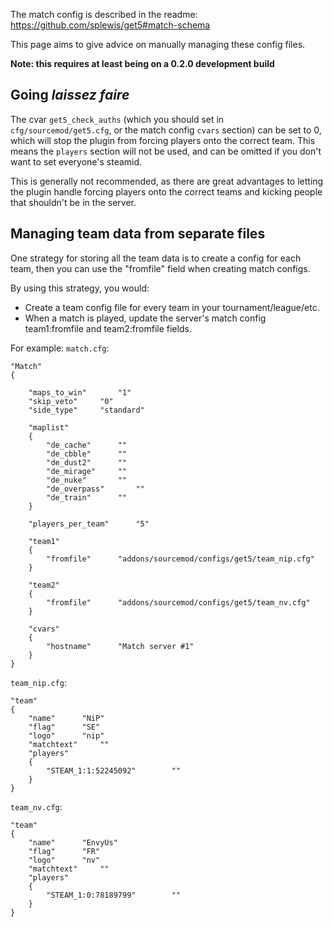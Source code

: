 The match config is described in the readme: https://github.com/splewis/get5#match-schema

This page aims to give advice on manually managing these config files.

**Note: this requires at least being on a 0.2.0 development build**

## Going *laissez faire*

The cvar ``get5_check_auths`` (which you should set in ``cfg/sourcemod/get5.cfg``, or the match config ``cvars`` section) can be set to 0, which will stop the plugin from forcing players onto the correct team. This means the ``players`` section will not be used, and can be omitted if you don't want to set everyone's steamid. 

This is generally not recommended, as there are great advantages to letting the plugin handle forcing players onto the correct teams and kicking people that shouldn't be in the server.

## Managing team data from separate files

One strategy for storing all the team data is to create a config for each team, then you can use the "fromfile" field when creating match configs.

By using this strategy, you would:
- Create a team config file for every team in your tournament/league/etc.
- When a match is played, update the server's match config team1:fromfile and team2:fromfile fields.

For example:
``match.cfg``:
```
"Match"
{

	"maps_to_win"		"1"
	"skip_veto"		"0"
	"side_type"		"standard"

	"maplist"
	{
		"de_cache"		""
		"de_cbble"		""
		"de_dust2"		""
		"de_mirage"		""
		"de_nuke"		""
		"de_overpass"		""
		"de_train"		""
	}

	"players_per_team"		"5"

	"team1"
	{
		"fromfile"		"addons/sourcemod/configs/get5/team_nip.cfg"
	}

	"team2"
	{
		"fromfile"		"addons/sourcemod/configs/get5/team_nv.cfg"
	}

	"cvars"
	{
		"hostname"		"Match server #1"
	}
}
```

``team_nip.cfg``:
```
"team"
{
	"name"		"NiP" 
	"flag"		"SE"
	"logo"		"nip"
	"matchtext"		""
	"players"
	{
		"STEAM_1:1:52245092"		""
	}
}
```

``team_nv.cfg``:
```
"team"
{
	"name"		"EnvyUs" 
	"flag"		"FR"
	"logo"		"nv"
	"matchtext"		""
	"players"
	{
		"STEAM_1:0:78189799"		""
	}
}
```